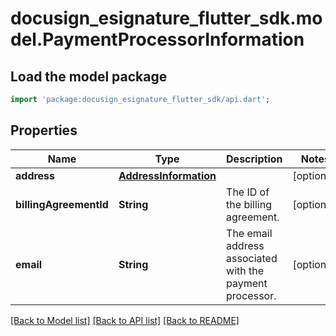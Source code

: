 # docusign_esignature_flutter_sdk.model.PaymentProcessorInformation

## Load the model package
```dart
import 'package:docusign_esignature_flutter_sdk/api.dart';
```

## Properties
Name | Type | Description | Notes
------------ | ------------- | ------------- | -------------
**address** | [**AddressInformation**](AddressInformation.md) |  | [optional] 
**billingAgreementId** | **String** | The ID of the billing agreement. | [optional] 
**email** | **String** | The email address associated with the payment processor. | [optional] 

[[Back to Model list]](../README.md#documentation-for-models) [[Back to API list]](../README.md#documentation-for-api-endpoints) [[Back to README]](../README.md)


